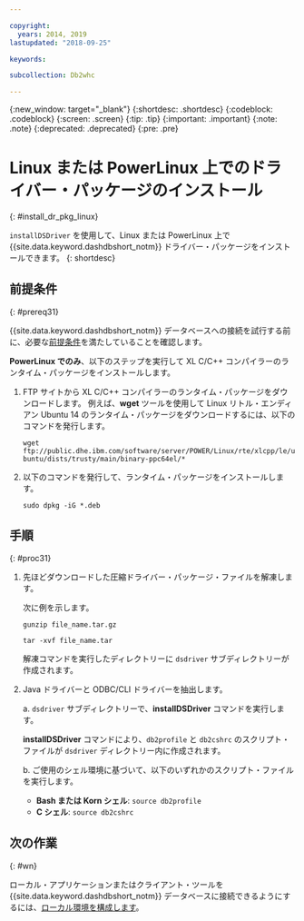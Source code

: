 ```yaml
---

copyright:
  years: 2014, 2019
lastupdated: "2018-09-25"

keywords:

subcollection: Db2whc

---
```


<!-- Attribute definitions --> 
{:new_window: target="_blank"}
{:shortdesc: .shortdesc}
{:codeblock: .codeblock}
{:screen: .screen}
{:tip: .tip}
{:important: .important}
{:note: .note}
{:deprecated: .deprecated}
{:pre: .pre}

# Linux または PowerLinux 上でのドライバー・パッケージのインストール
{: #install_dr_pkg_linux}

`installDSDriver` を使用して、Linux または PowerLinux 上で {{site.data.keyword.dashdbshort_notm}} ドライバー・パッケージをインストールできます。 
{: shortdesc}

## 前提条件
{: #prereq31}

{{site.data.keyword.dashdbshort_notm}} データベースへの接続を試行する前に、必要な[前提条件](/docs/services/Db2whc/connecting?topic=Db2whc-connect_ov#prereqs)を満たしていることを確認します。

<!-- Download the Db2 driver package for your operating system from the web console and install it. -->

**PowerLinux でのみ**、以下のステップを実行して XL C/C++ コンパイラーのランタイム・パッケージをインストールします。

1. FTP サイトから XL C/C++ コンパイラーのランタイム・パッケージをダウンロードします。 例えば、**wget** ツールを使用して Linux リトル・エンディアン Ubuntu 14 のランタイム・パッケージをダウンロードするには、以下のコマンドを発行します。 

   `wget ftp://public.dhe.ibm.com/software/server/POWER/Linux/rte/xlcpp/le/ubuntu/dists/trusty/main/binary-ppc64el/*`
2. 以下のコマンドを発行して、ランタイム・パッケージをインストールします。

   `sudo dpkg -iG *.deb ` 

## 手順
{: #proc31}

1. 先ほどダウンロードした圧縮ドライバー・パッケージ・ファイルを解凍します。

   次に例を示します。 

   `gunzip file_name.tar.gz`

   `tar -xvf file_name.tar`

    解凍コマンドを実行したディレクトリーに `dsdriver` サブディレクトリーが作成されます。
2. Java ドライバーと ODBC/CLI ドライバーを抽出します。

   a. `dsdriver` サブディレクトリーで、**installDSDriver** コマンドを実行します。
   
   **installDSDriver** コマンドにより、`db2profile` と `db2cshrc` のスクリプト・ファイルが `dsdriver` ディレクトリー内に作成されます。

   b. ご使用のシェル環境に基づいて、以下のいずれかのスクリプト・ファイルを実行します。

   - **Bash または Korn シェル**: `source db2profile`
   - **C シェル**: `source db2cshrc`

## 次の作業
{: #wn}

ローカル・アプリケーションまたはクライアント・ツールを {{site.data.keyword.dashdbshort_notm}} データベースに接続できるようにするには、[ローカル環境を構成します](/docs/services/Db2whc?topic=Db2whc-cfg_loc_env#cfg_loc_env)。   




